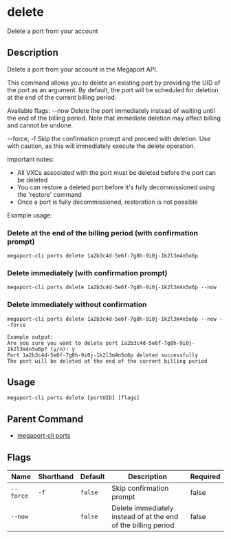 # delete

Delete a port from your account

## Description

Delete a port from your account in the Megaport API.

This command allows you to delete an existing port by providing the UID of the port as an argument.
By default, the port will be scheduled for deletion at the end of the current billing period.

Available flags:
--now    Delete the port immediately instead of waiting until the end of the billing period.
Note that immediate deletion may affect billing and cannot be undone.

--force, -f  Skip the confirmation prompt and proceed with deletion.
Use with caution, as this will immediately execute the delete operation.

Important notes:
- All VXCs associated with the port must be deleted before the port can be deleted
- You can restore a deleted port before it's fully decommissioned using the 'restore' command
- Once a port is fully decommissioned, restoration is not possible

Example usage:

### Delete at the end of the billing period (with confirmation prompt)
```
megaport-cli ports delete 1a2b3c4d-5e6f-7g8h-9i0j-1k2l3m4n5o6p

```
### Delete immediately (with confirmation prompt)
```
megaport-cli ports delete 1a2b3c4d-5e6f-7g8h-9i0j-1k2l3m4n5o6p --now

```
### Delete immediately without confirmation
```
megaport-cli ports delete 1a2b3c4d-5e6f-7g8h-9i0j-1k2l3m4n5o6p --now --force

Example output:
Are you sure you want to delete port 1a2b3c4d-5e6f-7g8h-9i0j-1k2l3m4n5o6p? (y/n): y
Port 1a2b3c4d-5e6f-7g8h-9i0j-1k2l3m4n5o6p deleted successfully
The port will be deleted at the end of the current billing period

```


## Usage

```
megaport-cli ports delete [portUID] [flags]
```



## Parent Command

* [megaport-cli ports](megaport-cli_ports.md)




## Flags

| Name | Shorthand | Default | Description | Required |
|------|-----------|---------|-------------|----------|
| `--force` | `-f` | `false` | Skip confirmation prompt | false |
| `--now` |  | `false` | Delete immediately instead of at the end of the billing period | false |



